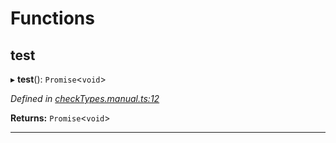 

# Functions

<a id="test"></a>

##  test

▸ **test**(): `Promise`<`void`>

*Defined in [checkTypes.manual.ts:12](https://github.com/polkadot-js/api/blob/94e4626/packages/api/src/checkTypes.manual.ts#L12)*

**Returns:** `Promise`<`void`>

___

